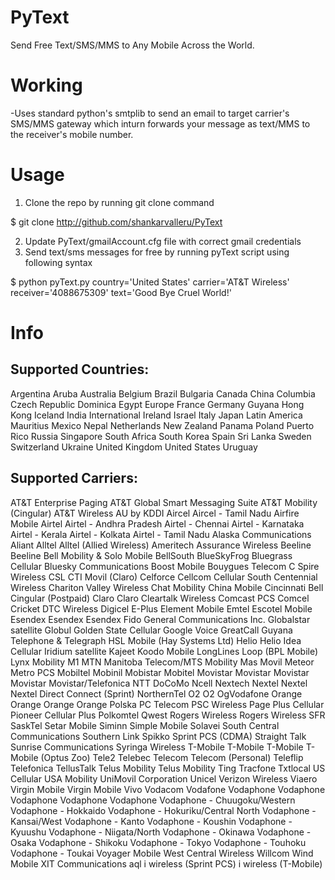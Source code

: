 PyText
======

Send Free Text/SMS/MMS to Any Mobile Across the World.


Working
=======

-Uses standard python's smtplib to send an email to target carrier's SMS/MMS gateway which inturn forwards your message
as text/MMS to the receiver's mobile number.

Usage
=====
1. Clone the repo by running git clone command

  $ git clone http://github.com/shankarvalleru/PyText

2. Update PyText/gmailAccount.cfg file with correct gmail credentials
3. Send text/sms messages for free by running pyText script using following syntax

  $ python pyText.py country='United States' carrier='AT&T Wireless' receiver='4088675309' text='Good Bye Cruel World!'


Info
====
Supported Countries:
--------------------
Argentina
Aruba
Australia
Belgium
Brazil
Bulgaria
Canada
China
Columbia
Czech Republic
Dominica
Egypt
Europe
France
Germany
Guyana
Hong Kong
Iceland
India
International
Ireland
Israel
Italy
Japan
Latin America
Mauritius
Mexico
Nepal
Netherlands
New Zealand
Panama
Poland
Puerto Rico
Russia
Singapore
South Africa
South Korea
Spain
Sri Lanka
Sweden
Switzerland
Ukraine
United Kingdom
United States
Uruguay

Supported Carriers:
-------------------
AT&T Enterprise Paging
AT&T Global Smart Messaging Suite
AT&T Mobility (Cingular)
AT&T Wireless
AU by KDDI
Aircel
Aircel - Tamil Nadu
Airfire Mobile
Airtel
Airtel - Andhra Pradesh
Airtel - Chennai
Airtel - Karnataka
Airtel - Kerala
Airtel - Kolkata
Airtel - Tamil Nadu
Alaska Communications
Aliant
Alltel
Alltel (Allied Wireless)
Ameritech
Assurance Wireless
Beeline
Beeline
Bell Mobility & Solo Mobile
BellSouth
BlueSkyFrog
Bluegrass Cellular
Bluesky Communications
Boost Mobile
Bouygues Telecom
C Spire Wireless
CSL
CTI Movil (Claro)
Celforce
Cellcom
Cellular South
Centennial Wireless
Chariton Valley Wireless
Chat Mobility
China Mobile
Cincinnati Bell
Cingular (Postpaid)
Claro
Claro
Cleartalk Wireless
Comcast PCS
Comcel
Cricket
DTC Wireless
Digicel
E-Plus
Element Mobile
Emtel
Escotel Mobile
Esendex
Esendex
Esendex
Fido
General Communications Inc.
Globalstar satellite
Globul
Golden State Cellular
Google Voice
GreatCall
Guyana Telephone & Telegraph
HSL Mobile (Hay Systems Ltd)
Helio
Helio
Idea Cellular
Iridium satellite
Kajeet
Koodo Mobile
LongLines
Loop (BPL Mobile)
Lynx Mobility
M1
MTN
Manitoba Telecom/MTS Mobility
Mas Movil
Meteor
Metro PCS
Mobiltel
Mobinil
Mobistar
Mobitel
Movistar
Movistar
Movistar
Movistar
Movistar/Telefonica
NTT DoCoMo
Ncell
Nextech
Nextel
Nextel
Nextel Direct Connect (Sprint)
NorthernTel
O2
O2
OgVodafone
Orange
Orange
Orange
Orange Polska
PC Telecom
PSC Wireless
Page Plus Cellular
Pioneer Cellular
Plus
Polkomtel
Qwest
Rogers Wireless
Rogers Wireless
SFR
SaskTel
Setar Mobile
Siminn
Simple Mobile
Solavei
South Central Communications
Southern Link
Spikko
Sprint PCS (CDMA)
Straight Talk
Sunrise Communications
Syringa Wireless
T-Mobile
T-Mobile
T-Mobile
T-Mobile (Optus Zoo)
Tele2
Telebec
Telecom
Telecom (Personal)
Teleflip
Telefonica
TellusTalk
Telus Mobility
Telus Mobility
Ting
Tracfone
Txtlocal
US Cellular
USA Mobility
UniMovil Corporation
Unicel
Verizon Wireless
Viaero
Virgin Mobile
Virgin Mobile
Vivo
Vodacom
Vodafone
Vodaphone
Vodaphone
Vodaphone
Vodaphone
Vodaphone
Vodaphone - Chuugoku/Western
Vodaphone - Hokkaido
Vodaphone - Hokuriku/Central North
Vodaphone - Kansai/West
Vodaphone - Kanto
Vodaphone - Koushin
Vodaphone - Kyuushu
Vodaphone - Niigata/North
Vodaphone - Okinawa
Vodaphone - Osaka
Vodaphone - Shikoku
Vodaphone - Tokyo
Vodaphone - Touhoku
Vodaphone - Toukai
Voyager Mobile
West Central Wireless
Willcom
Wind Mobile
XIT Communications
aql
i wireless (Sprint PCS)
i wireless (T-Mobile)

